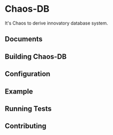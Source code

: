 # Chaos-DB
It's Chaos to derive innovatory database system.

## Documents

## Building Chaos-DB

## Configuration

## Example

## Running Tests

## Contributing
